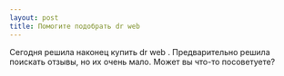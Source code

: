 ```yaml
---
layout: post 
title: Помогите подобрать dr web  
--- 
```

Сегодня решила наконец купить dr web . Предварительно решила поискать отзывы, но их очень мало. Может вы что-то посоветуете?